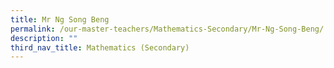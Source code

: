```yaml
---
title: Mr Ng Song Beng
permalink: /our-master-teachers/Mathematics-Secondary/Mr-Ng-Song-Beng/
description: ""
third_nav_title: Mathematics (Secondary)
---
```

